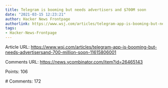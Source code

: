 ```yaml
---
title: Telegram is booming but needs advertisers and $700M soon
date: "2021-03-15 12:23:21"
author: Hacker News Frontpage
authorlink: https://www.wsj.com/articles/telegram-app-is-booming-but-needs-advertisersand-700-million-soon-11615806001
tags:
- Hacker-News-Frontpage
---
```


<p>Article URL: <a href="https://www.wsj.com/articles/telegram-app-is-booming-but-needs-advertisersand-700-million-soon-11615806001">https://www.wsj.com/articles/telegram-app-is-booming-but-needs-advertisersand-700-million-soon-11615806001</a></p>
<p>Comments URL: <a href="https://news.ycombinator.com/item?id=26465143">https://news.ycombinator.com/item?id=26465143</a></p>
<p>Points: 106</p>
<p># Comments: 172</p>
